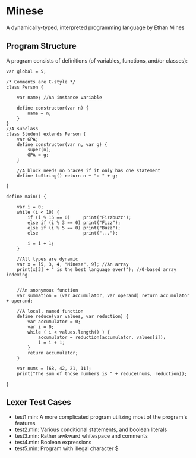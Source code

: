 # Minese
A dynamically-typed, interpreted programming language by Ethan Mines

## Program Structure
A program consists of definitions (of variables, functions, and/or classes):

```
var global = 5;

/* Comments are C-style */
class Person {

	var name; //An instance variable

	define constructor(var n) {
		name = n;
	}	
}
//A subclass
class Student extends Person {
	var GPA;
	define constructor(var n, var g) {
		super(n);
		GPA = g;	
	}

	//A block needs no braces if it only has one statement
	define toString() return n + ": " + g;

}

define main() {

	var i = 0;
	while (i < 10) {
		if (i % 15 == 0)     print("Fizzbuzz");
		else if (i % 3 == 0) print("Fizz");
		else if (i % 5 == 0) print("Buzz");
		else                 print("...");

		i = i + 1;
	}

	//All types are dynamic
	var x = [5, 3, 4, "Minese", 9]; //An array
	print(x[3] + " is the best language ever!"); //0-based array indexing


	//An anonymous function
	var summation = (var accumulator, var operand) return accumulator + operand;

	//A local, named function
	define reduce(var values, var reduction) {
		var accumulator = 0;
		var i = 0;
		while ( i < values.length() ) {
			accumulator = reduction(accumulator, values[i]);
			i = i + 1;
		}
		return accumulator;
	}

	var nums = [68, 42, 21, 11];
	print("The sum of those numbers is " + reduce(nums, reduction));

}
```

## Lexer Test Cases
- test1.min: A more complicated program utilizing most of the program's features
- test2.min: Various conditional statements, and boolean literals
- test3.min: Rather awkward whitespace and comments
- test4.min: Boolean expressions
- test5.min: Program with illegal character $
